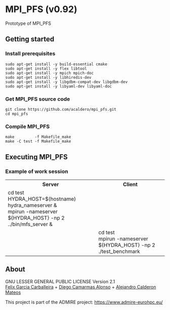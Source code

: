 # MPI_PFS (v0.92)
Prototype of MPI_PFS

## Getting started

### Install prerequisites

```
sudo apt-get install -y build-essential cmake
sudo apt-get install -y flex libtool
sudo apt-get install -y mpich mpich-doc
sudo apt-get install -y libhiredis-dev
sudo apt-get install -y libgdbm-compat-dev libgdbm-dev
sudo apt-get install -y libyaml-dev libyaml-doc
```

### Get MPI_PFS source code

```
git clone https://github.com/acaldero/mpi_pfs.git
cd mpi_pfs
```

### Compile MPI_PFS

```
make         -f Makefile_make
make -C test -f Makefile_make
```

## Executing MPI_PFS

### Example of work session

<html>
 <table>
  <tr>
  <th>Server</th>
  <th>Client</th>
  </tr>
  <tr>
  <td>
  cd test<br>
  HYDRA_HOST=$(hostname)<br>
  hydra_nameserver & <br>
  mpirun -nameserver ${HYDRA_HOST} -np 2 ../bin/mfs_server &<br>
  </td>
  <td>
  &nbsp;
  </td>
  </tr>
  <tr>
  <td>
  &nbsp;
  </td>
  <td>
  cd test<br>
  mpirun -nameserver ${HYDRA_HOST} -np 2 ./test_benchmark
  </td>
  </tr>
  </table>
</html>


## About

GNU LESSER GENERAL PUBLIC LICENSE Version 2.1</br>
[Felix Garcia Carballeira](https://researchportal.uc3m.es/display/inv16287) + [Diego Camarmas Alonso](https://github.com/dcamarmas/) + [Alejandro Calderon Mateos](https://github.com/acaldero)

This project is part of the ADMIRE project:
https://www.admire-eurohpc.eu/
